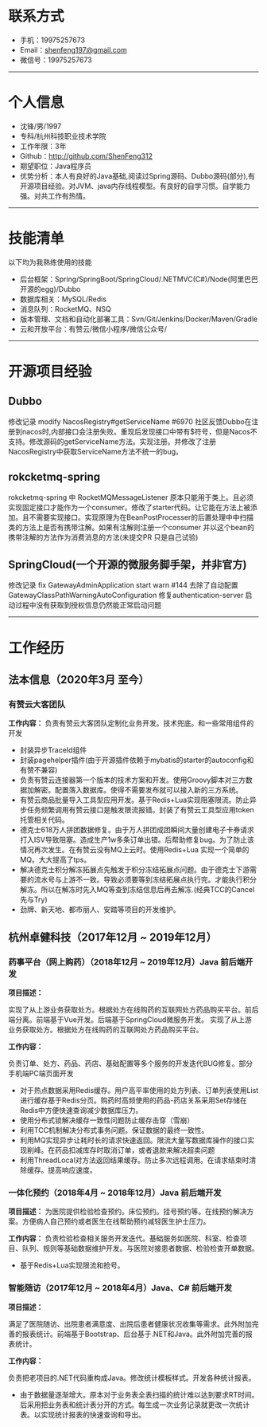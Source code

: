 # 联系方式
- 手机：19975257673
- Email：shenfeng197@gmail.com
- 微信号：19975257673
---

# 个人信息

 - 沈锋/男/1997
 - 专科/杭州科技职业技术学院 
 - 工作年限：3年
 - Github：http://github.com/ShenFeng312
 - 期望职位：Java程序员
 - 优势分析：本人有良好的Java基础,阅读过Spring源码、Dubbo源码(部分),有开源项目经验。对JVM、java内存线程模型。有良好的自学习惯。自学能力强。对共工作有热情。

---
# 技能清单

以下均为我熟练使用的技能

- 后台框架：Spring/SpringBoot/SpringCloud/.NETMVC(C#)/Node(阿里巴巴开源的egg)/Dubbo
- 数据库相关：MySQL/Redis
- 消息队列：RocketMQ、NSQ
- 版本管理、文档和自动化部署工具：Svn/Git/Jenkins/Docker/Maven/Gradle
- 云和开放平台：有赞云/微信小程序/微信公众号/
---
# 开源项目经验
## Dubbo
修改记录 modify NacosRegistry#getServiceName #6970
社区反馈Dubbo在注册到nacos时,内部接口会注册失败。重现后发现接口中带有$符号，但是Nacos不支持。修改源码的getServiceName方法。实现注册。并修改了注册NacosRegistry中获取ServiceName方法不统一的bug。
## rokcketmq-spring
rokcketmq-spring 中 RocketMQMessageListener 原本只能用于类上。且必须实现固定接口才能作为一个consumer。修改了starter代码。让它能在方法上被添加。且不需要实现接口。实现原理为在BeanPostProcesser的后置处理中中扫描类的方法上是否有携带注解。如果有注解则注册一个consumer 并以这个bean的携带注解的方法作为消费消息的方法(未提交PR 只是自己试验)
## SpringCloud(一个开源的微服务脚手架，并非官方)
修改记录 fix GatewayAdminApplication start warn #144
去除了自动配置GatewayClassPathWarningAutoConfiguration 
修复authentication-server 启动过程中没有获取到授权信息仍然能正常启动问题

---
# 工作经历
## 法本信息（2020年3月 至今）
### 有赞云大客团队
**工作内容：**
负责有赞云大客团队定制化业务开发。技术兜底。和一些常用组件的开发
- 封装异步TraceId组件
- 封装pagehelper插件(由于开源插件依赖于mybatis的starter的autoconfig和有赞不兼容)
- 负责有赞云连接器第一个版本的技术方案和开发。使用Groovy脚本对三方数据加解密。配置落入数据库。使得不需要发布就可以接入新的三方系统。
- 有赞云商品批量导入工具型应用开发。基于Redis+Lua实现阻塞限流。防止异步任务频繁调用有赞云接口是触发限流报错。封装了有赞云工具型应用token托管相关代码。
- 德克士618万人拼团数据修复。由于万人拼团成团瞬间大量创建电子卡券请求打入ISV导致阻塞。造成生产1w多条订单出错。后帮助修复bug。为了防止该情况再次发生。在有赞云没有MQ上云时。使用Redis+Lua 实现一个简单的MQ。大大提高了tps。
- 解决德克士积分解冻拓展点先触发于积分冻结拓展点问题。由于德克士下游需要的流水号与上游不一致。导致必须要等到冻结拓展点执行完。才能执行积分解冻。所以在解冻时先入MQ等查到冻结信息后再去解冻.(经典TCC的Cancel 先与Try)
- 劲牌、新天地、都市丽人、安踏等项目的开发维护。
## 杭州卓健科技（2017年12月 ~ 2019年12月）


### 药事平台（网上购药）（2018年12月 ~ 2019年12月）Java 前后端开发
**项目描述：**


实现了从上游业务获取处方。根据处方在线购药的互联网处方药品购买平台。前后端分离。前端基于Vue开发。后端基于SpringCloud微服务开发。	实现了从上游业务获取处方。根据处方在线购药的互联网处方药品购买平台。

**工作内容：**


负责订单、处方、药品、药店、基础配置等多个服务的开发迭代BUG修复。部分手机端PC端页面开发

- 对于热点数据采用Redis缓存。用户高平率使用的处方列表、订单列表使用List进行缓存基于Redis分页。购药时高频使用的药品-药店关系采用Set存储在Redis中方便快速查询减少数据库压力。
- 使用分布式锁解决缓存一致性问题防止缓存击穿（雪崩）
- 利用TCC机制解决分布式事务问题。保证数据的最终一致性。
- 利用MQ实现异步让耗时长的请求快速返回。限流大量写数据库操作的接口实现削峰。在药品扣减库存时取消订单，或者退款来解决超卖问题
- 利用ThreadLocal对方法返回结果缓存。防止多次远程调用。在请求结束时清除缓存。提高响应速度。
### 一体化预约（2018年4月 ~ 2018年12月）Java 前后端开发
**项目描述：**
为医院提供检验检查预约。床位预约。挂号预约等。在线预约解决方案。方便病人自己预约或者医生在线帮助预约减轻医生护士压力。

**工作内容：**
负责检验检查相关服务开发迭代。基础服务如医院、科室、检查项目、队列、规则等基础数据维护开发。与医院对接患者数据、检验检查开单数据。


- 基于Redis+Lua实现限流和抢号。


### 智能随访（2017年12月 ~ 2018年4月）Java、C# 前后端开发	
**项目描述：**


满足了医院随访、出院患者满意度、出院后患者健康状况收集等需求。此外附加完善的报表统计。前端基于Bootstrap、后台基于.NET和Java。此外附加完善的报表统计。


**工作内容：**


负责把老项目的.NET代码重构成Java。修改统计模板样式。开发各种统计报表。
	
- 由于数据量逐渐增大。原本对于业务表全表扫描的统计难以达到要求RT时间。后采用把业务表和统计表分开的方式。每生成一次业务记录就更改一次统计表。以实现统计报表的快速查询和导出。


